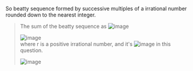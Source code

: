 So beatty sequence formed by successive multiples of a irrational number rounded down to the nearest integer.  

> The sum of the beatty sequence as  ![image](https://user-images.githubusercontent.com/38966382/131220010-e6375beb-ef85-4298-8ade-84e347d70a9f.png) 
>  
> ![image](https://user-images.githubusercontent.com/38966382/131220118-23cb5b27-75b6-4572-82c5-3053b0276036.png)  
> where r is a positive irrational number, and it's ![image](https://user-images.githubusercontent.com/38966382/131220159-0222dfaa-59ac-40b5-999f-8bb0ea1afb0b.png)  in this question.  
>   
> ![image](https://user-images.githubusercontent.com/38966382/131220186-b8438d71-0688-40de-bc83-851e10475644.png)


